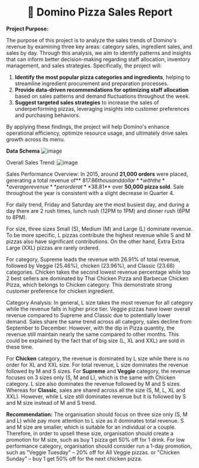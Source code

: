 **<h1 align = "center">🍕
Domino Pizza Sales Report  </h1>**

**Project Purpose:**

The purpose of this project is to analyze the sales trends of Domino's revenue by examining three key areas: category sales, ingredient sales, and sales by day. Through this analysis, we aim to identify patterns and insights that can inform better decision-making regarding staff allocation, inventory management, and sales strategies. Specifically, the project will:

1. **Identify the most popular pizza categories and ingredients**, helping to streamline ingredient procurement and preparation processes.
2. **Provide data-driven recommendations for optimizing staff allocation** based on sales patterns and demand fluctuations throughout the week.
3. **Suggest targeted sales strategies** to increase the sales of underperforming pizzas, leveraging insights into customer preferences and purchasing behaviors.

By applying these findings, the project will help Domino's enhance operational efficiency, optimize resource usage, and ultimately drive sales growth across its menu.


**Data Schema**
![image](https://github.com/user-attachments/assets/e3a52e4d-744a-485d-80f8-68461bedee21)



Overall Sales Trend:
![image](https://github.com/user-attachments/assets/a05f86a4-1186-455c-9dc1-4dd0f595aae5)


Sales Performance Overview:
In 2015, around **21,000 orders** were placed, gererating a total revenue of** $817.86 thousand dollar** with the **average revenue** per order at **$38.81** over **50,000 pizza sold**. Sale throughout the year is consistent with a slight decrease in Quarter 4.

For daily trend, Friday and Saturday are the most busiest day, and during a day there are 2 rush times, lunch rush (12PM to 1PM) and dinner rush (6PM to 8PM). 

For size, three sizes Small (S), Medium (M) and Large (L) dominate revenue. To be more specific, L pizzas contribute the highest revenue while S and M pizzas also have significant contributions. On the other hand, Extra Extra Large (XXL) pizzas are rarely ordered.

For category, Supreme leads the revenue with 26.91% of total revenue, followed by Veggie (25.46%), chicken (23.96%), and Classic (23.68) categories. Chicken takes the second lowest revenue percentage while top 2 best sellers are dominated by Thai Chicken Pizza and Barbecue Chicken Pizza, which belongs to Chicken category. This demonstrate strong customer preference for chicken ingredient.

Category Analysis:
In general, L size takes the most revenue for all category while the revenue falls in higher price tier. Veggie pizzas have lower overall revenue compared to Supreme and Classic due to potentially lower demand. Sales share the same trend across all category, sales decline from September to December. However, with the dip in Pizza quantity, the revenue still maintain nearly the same compared to other months. This could be explained by the fact that of big size (L, XL and XXL) are sold in these time.

For **Chicken** category, the revenue is dominated by L size while there is no order for XL and XXL size. For total revenue, L size dominates the revenue followed by M and S sizes.
For **Supreme** and **Veggie** category,  the revenue focuses on 3 sizes only (S, M and L), which is the same with Chicken category. L size also dominates the revenue followed by M and S sizes. Whereas for **Classic**, sales are shared across all the size (S, M, L, XL and XXL). However, while L size still dominates revenue but it is followed by S and M size instead of M and S trend. 



**Recommendation:** The organisation should focus on three size only (S, M and L) while pay more attention to L size as it dominates total revenue. 
S and M size are smaller, which is suitable for an individual or a couple. Therefore, in order to upsell these size, organisation should create a promotion for M size, such as buy 1 pizza get 50% off for 1 drink. 
For low performance category, organisation should consider run a 1-day promotion, such as "Veggie Tuesday" – 20% off for All Veggie pizzas. or "Chicken Sunday" – buy 1 get 50% off for the next chicken pizza.

